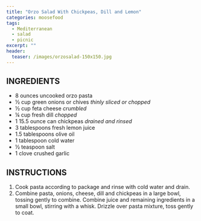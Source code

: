 ```yaml
---
title: "Orzo Salad With Chickpeas, Dill and Lemon"
categories: moosefood
tags: 
  - Mediterranean
  - salad
  - picnic
excerpt: ""
header:
  teaser: /images/orzosalad-150x150.jpg
---
```


## INGREDIENTS
* 8 ounces uncooked orzo pasta
* ½ cup green onions or chives *thinly sliced or chopped*
* ½ cup feta cheese *crumbled*
* ¼ cup fresh dill *chopped*
* 1 15.5 ounce can chickpeas *drained and rinsed*
* 3 tablespoons fresh lemon juice
* 1.5 tablespoons olive oil
* 1 tablespoon cold water
* ½ teaspoon salt
* 1 clove crushed garlic

## INSTRUCTIONS
1. Cook pasta according to package and rinse with cold water and drain.
2. Combine pasta, onions, cheese, dill and chickpeas in a large bowl, tossing gently to combine. Combine juice and remaining ingredients in a small bowl, stirring with a whisk. Drizzle over pasta mixture, toss gently to coat.
